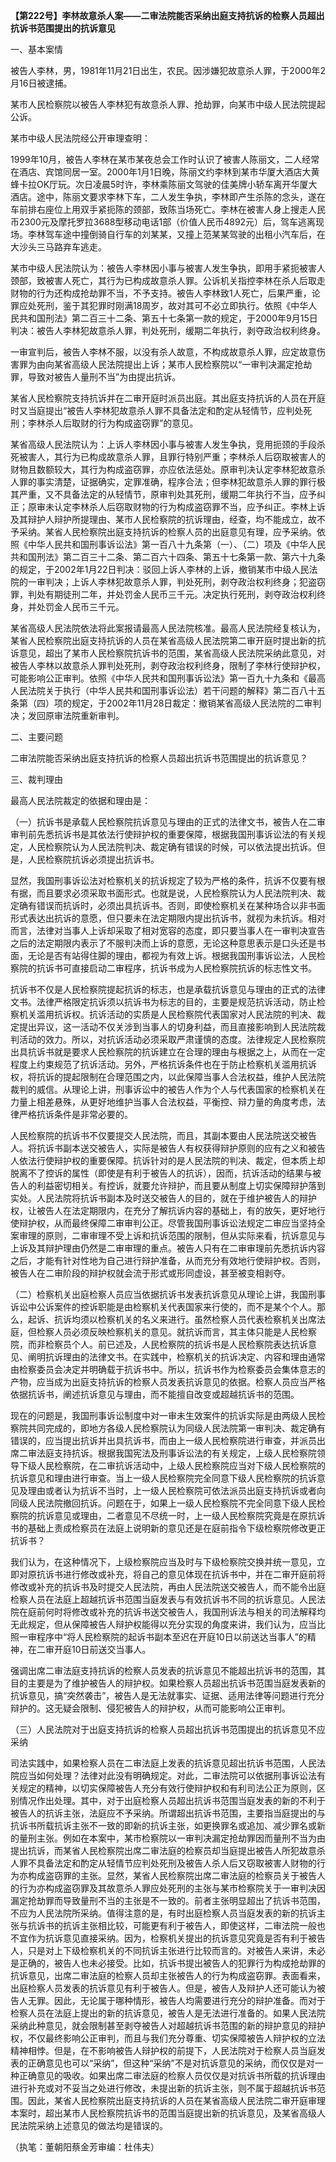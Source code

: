 **【第222号】李林故意杀人案——二审法院能否采纳出庭支持抗诉的检察人员超出抗诉书范围提出的抗诉意见**

一、基本案情

被告人李林，男，1981年11月21日出生，农民。因涉嫌犯故意杀人罪，于2000年2月16日被逮捕。

某市人民检察院以被告人李林犯有故意杀人罪、抢劫罪，向某市中级人民法院提起公诉。

某市中级人民法院经公开审理查明：

1999年10月，被告人李林在某市某夜总会工作时认识了被害人陈丽文，二人经常在酒店、宾馆同居一室。2000年1月1日晚，陈丽文约李林到某市华厦大酒店大黄蜂卡拉OK厅玩。次日凌晨5时许，李林乘陈丽文驾驶的佳美牌小轿车离开华厦大酒店。途中，陈丽文要求李林下车，二人发生争执，李林即产生杀陈的念头，遂在车前排右座位上用双手紧扼陈的颈部，致陈当场死亡。李林在被害人身上搜走人民币2300元及摩托罗拉3688型移动电话1部（价值人民币4892元）后，驾车逃离现场。李林驾车途中撞倒骑自行车的刘某某，又撞上范某某驾驶的出租小汽车后，在大沙头三马路弃车逃走。

某市中级人民法院认为：被告人李林因小事与被害人发生争执，即用手紧扼被害人颈部，致被害人死亡，其行为已构成故意杀人罪。公诉机关指控李林在杀人后取走财物的行为还构成抢劫罪不当，不予支持。被告人李林致1人死亡，后果严重，论罪应处死刑，鉴于其犯罪时刚满18周岁，故对其可不必立即执行。依照《中华人民共和国刑法》第二百三十二条、第五十七条第一款的规定，于2000年9月15日判决：被告人李林犯故意杀人罪，判处死刑，缓期二年执行，剥夺政治权利终身。

一审宣判后，被告人李林不服，以没有杀人故意，不构成故意杀人罪，应定故意伤害罪为由向某省高级人民法院提出上诉；某市人民检察院以“一审判决漏定抢劫罪，导致对被告人量刑不当”为由提出抗诉。

某省人民检察院支持抗诉并在二审开庭时派员出庭。其出庭支持抗诉的人员在开庭时又当庭提出“被告人李林犯故意杀人罪不具备法定和酌定从轻情节，应判处死刑；李林杀人后取财的行为构成盗窃罪”的意见。

某省高级人民法院认为：上诉人李林因小事与被害人发生争执，竞用扼颈的手段杀死被害人，其行为已构成故意杀人罪，且罪行特别严重；李林杀人后窃取被害人的财物且数额较大，其行为构成盗窃罪，亦应依法惩处。原审判决认定李林犯故意杀人罪的事实清楚，证据确实，定罪准确，程序合法；但李林犯故意杀人罪的罪行极其严重，又不具备法定的从轻情节，原审判处其死刑，缓期二年执行不当，应予纠正；原审未认定李林杀人后窃取财物的行为构成盗窃罪不当，应予纠正。李林上诉及其辩护人辩护所提理由、某市人民检察院的抗诉理由，经查，均不能成立，故不予采纳。某省人民检察院出庭支持抗诉的检察人员的出庭意见有理，应予采纳。依照《中华人民共和国刑事诉讼法》第一百八十九条第（一）、（二）项及《中华人民共和国刑法》第二百三十二条、第二百六十四条、第五十七条第一款、第六十九条的规定，于2002年1月22日判决：驳回上诉人李林的上诉，撤销某市中级人民法院的一审判决；上诉人李林犯故意杀人罪，判处死刑，剥夺政治权利终身；犯盗窃罪，判处有期徒刑二年，并处罚金人民币三千元。决定执行死刑，剥夺政治权利终身，并处罚金人民币三千元。

某省高级人民法院依法将此案报请最高人民法院核准。最高人民法院经复核认为，某省人民检察院出庭支持抗诉的人员在某省高级人民法院第二审开庭时提出新的抗诉意见，超出了某市人民检察院抗诉书的范围，某省高级人民法院采纳此意见，对被告人李林以故意杀人罪判处死刑，剥夺政治权利终身，限制了李林行使辩护权，可能影响公正审判。依照《中华人民共和国刑事诉讼法》第一百九十九条和《最高人民法院关于执行（中华人民共和国刑事诉讼法）若干问题的解释》第二百八十五条第（四）项的规定，于2002年11月28日裁定：撤销某省高级人民法院的二审判决；发回原审法院重新审判。

二、主要问题

二审法院能否采纳出庭支持抗诉的检察人员超出抗诉书范围提出的抗诉意见？

三、裁判理由

最高人民法院裁定的依据和理由是：

（一）抗诉书是承载人民检察院抗诉意见与理由的正式的法律文书，被告人在二审审判前先悉抗诉书是其依法行使辩护权的重要保障，根据我国刑事诉讼法的有关规定，人民检察院认为人民法院判决、裁定确有错误的时候，可以依法提出抗诉。但是，人民检察院抗诉必须提出抗诉书。

显然，我国刑事诉讼法对检察机关的抗诉规定了较为严格的条件，抗诉不仅要有根有据，而且要求必须采取书面形式。也就是说，人民检察院认为人民法院判决、裁定确有错误而抗诉时，必须出具抗诉书。否则，即使检察机关在某种场合以非书面形式表达出抗诉的意愿，但只要未在法定期限内提出抗诉书，就视为未抗诉。相对而言，法律对当事人上诉却采取了相对宽容的态度，即只要当事人在一审判决宣告之后的法定期限内表示了不服判决而上诉的意愿，无论这种意思表示是口头还是书面，无论是否有站得住脚的理由，都视为有效上诉。根据我国刑事诉讼法，人民检察院的抗诉书可直接启动二审程序，抗诉书成为人民检察院抗诉的标志性文书。

抗诉书不仅是人民检察院提起抗诉的标志，也是承载抗诉意见与理由的正式的法律文书。法律严格限定抗诉须以抗诉书为标志的目的，主要是规范抗诉活动，防止检察机关滥用抗诉权。抗诉活动的实质是人民检察院代表国家对人民法院的判决、裁定提出异议，这一活动不仅关涉到当事人的切身利益，而且直接影响到人民法院裁判活动的效力。所以，对抗诉活动必须采取严肃谨慎的态度。法律规定人民检察院出具抗诉书就是要求人民检察院的抗诉建立在合理的理由与根据之上，从而在一定程度上约束规范了抗诉活动。另外，严格抗诉条件也在于防止检察机关滥用抗诉权，将抗诉的提起限制在合理范围之内，以此保障当事人合法权益，维护人民法院裁判的威信。从理论上讲，刑事诉讼中的被告人作为个人与代表国家的检察机关在力量上相差悬殊，从更好地维护当事人合法权益，平衡控、辩力量的角度考虑，法律严格抗诉条件是非常必要的。

人民检察院的抗诉书不仅要提交人民法院，而且，其副本要由人民法院送交被告人。将抗诉书副本送交被告人，实际是被告人有权获得辩护原则的应有之义和被告人依法行使辩护权的重要保障。抗诉针对的是人民法院的判决、裁定，但本质上却脱离不了控诉的属性（即使是有利于被告人的抗诉），因而，抗诉活动的结果与被告人的利益密切相关。有控诉，就要允许辩护，而且要从制度上切实保障辩护落到实处。人民法院将抗诉书副本及时送交被告人的目的，就在于维护被告人的辩护权，让被告人在法定期限内，在充分了解抗诉内容的基础上，有的放矢，更好地行使辩护权，从而最终保障二审审判公正。尽管我国刑事诉讼法规定二审应当坚持全案审理的原则，二审审理不受上诉和抗诉范围的限制，但从实际来看，抗诉意见与上诉及其辩护理由仍然是二审审理的重点。被告人只有在二审审理前先悉抗诉内容之后，才能有针对性地为自己进行辩护准备，从而充分有效地行使辩护权。否则，被告人在二审阶段的辩护权就会流于形式或形同虚设，甚至被变相剥夺。

（二）检察机关出庭检察人员应当依据抗诉书发表抗诉意见从理论上讲，我国刑事诉讼中公诉案件的控诉职能是由检察机关代表国家来行使的，而不是某个个人。那么，起诉、抗诉均须以检察机关的名义来进行。虽然检察人员代表检察机关出席法庭，但检察人员必须反映检察机关的意见。就抗诉而言，其主体只能是人民检察院，而非检察员个人。前已述及，人民检察院的抗诉书是人民检察院表达抗诉意见、阐明抗诉理由的法律文书。在实践中，检察机关的抗诉决定、内容和理由通常由检察委员会决定并明确载于抗诉书中。所以，抗诉书作为检察委员会集体意志的产物，应当成为出庭支持抗诉的检察人员发表抗诉意见的依据。检察人员应当严格依据抗诉书，阐述抗诉意见与理由，而不能擅自改变或超越抗诉书的范围。

现在的问题是，我国刑事诉讼制度中对一审未生效案件的抗诉实际是由两级人民检察院共同完成的，即地方各级人民检察院认为同级人民法院第一审判决、裁定确有错误的，应当提出抗诉并出具抗诉书，而由上一级人民检察院进行审查，并派员出席二审法庭支持抗诉。根据我国宪法及刑事诉讼法的有关规定，上级人民检察院领导下级人民检察院，在二审抗诉活动中，上级人民检察院应当对下级人民检察院的抗诉意见和理由进行审查。当上一级人民检察院完全同意下级人民检察院的抗诉意见及理由或者认为抗诉不当时，上一级人民检察院可依法派员出庭支持抗诉或者向同级人民法院撤回抗诉。问题在于，如果上一级人民检察院不完全同意下级人民检察院的抗诉意见或理由，二者意见不尽统一时，上一级人民检察院究竟是在原抗诉书的基础上责成检察员在法庭上说明新的意见还是在庭前指令下级检察院修改更正抗诉书？

我们认为，在这种情况下，上级检察院应当及时与下级检察院交换并统一意见，立即对原抗诉书进行修改或补充，将自己的意见体现在抗诉书中，并在二审开庭前将修改或补充的抗诉书及时提交人民法院，再由人民法院送交被告人，而不能令出庭检察人员在法庭上超越抗诉书范围当庭发表与有效抗诉书不同的抗诉意见。人民法院在庭前何时将修改或补充的抗诉书送交被告人，我国刑诉法与相关的司法解释均无此规定，但从保障被告人辩护权能得以充分实现的角度来讲，我们认为，应当比照一审程序中“将人民检察院的起诉书副本至迟在开庭10日以前送达当事人”的精神，在二审开庭10日前送交当事人。

强调出席二审法庭支持抗诉的检察人员发表的抗诉意见不能超出抗诉书的范围，其目的主要是为了维护被告人的辩护权。如果检察人员超出抗诉书范围当庭发表新的抗诉意见，搞“突然袭击”，被告人是无法就事实、证据、适用法律等问题进行充分辩护的。这无疑会限制、侵犯被告人的辩护权，从而可能影响公正审判。

（三）人民法院对于出庭支持抗诉的检察人员超出抗诉书范围提出的抗诉意见不应采纳

司法实践中，如果检察人员在二审法庭上发表的抗诉意见超出抗诉书范围，人民法院应当如何处理？法律对此没有明确规定。对此，二审法院可以依据刑事诉讼法有关规定的精神，以切实保障被告人充分有效行使辩护权和有利司法公正为原则，区别情况作出处理。其中，对于出庭检察人员超出抗诉书范围当庭发表的新的不利于被告人的抗诉主张，法庭应不予采纳。所谓超出抗诉书范围，主要指当庭提出的与抗诉书所载抗诉主张不一致的即新的抗诉主张，如更换罪名或追加、减少罪名或新的量刑主张。例如在本案中，某市检察院以一审判决漏定抢劫罪因而量刑不当为由提出抗诉，而某省人民检察院出席二审法庭的检察员却当庭提出被告人所犯故意杀人罪不具备法定和酌定从轻情节应判处死刑及被告人杀人后又窃取被害人财物的行为亦构成盗窃罪的主张。显然，某省人民检察院出席二审法庭的检察员关于被告人的行为亦构成盗窃罪及其故意杀人罪应处死刑的主张与某市检察院关于一审判决因漏定抢劫罪而导致量刑不当的主张是不一致的。前者主张明显超出了抗诉书范围，不应为人民法院所采纳。值得注意的是，有时出庭检察人员当庭发表的新的抗诉主张与抗诉书的抗诉主张相比较，可能更有利于被告人，即使这样，二审法院一般也不宜作为抗诉意见直接采纳。因为，检察机关提出的抗诉意见究竟是否有利于被告人，只是对上下级检察机关的不同抗诉主张进行比较而言的。对被告人来讲，未必是正确的，被告人也未必接受。比如，抗诉书提出被告人的犯罪行为构成抢劫罪的抗诉意见，出席二审法庭的检察人员却主张被告人的行为构成盗窃罪。表面看来，出庭检察人员发表的抗诉意见有利于被告人。但是，被告人及辩护人还可能认为被告人无罪。因此，无论属于哪种情形，被告人均需要进行充分的辩护准备。而对于检察人员在法庭上提出的新的抗诉意见，被告人是无法进行准备的。如果人民法院采纳此种意见，就会限制甚至剥夺被告人对超越抗诉书范围的新的辩护意见的辩护权，不仅最终影响公正审判，而且与我们充分尊重、切实保障被告人辩护权的立法精神相悖。但是，在不影响被告人辩护权的前提下，人民法院对于检察人员当庭发表的正确意见也可以“采纳”，但这种“采纳”不是对抗诉意见的采纳，而仅仅是对一种正确意见的吸收。如果出席二审法庭的检察人员仅仅是对抗诉书所载的抗诉理由进行补充或对不妥当之处进行修改，未提出新的抗诉主张，则不属于超越抗诉书范围。因此，某省人民检察院出庭支持抗诉的人员在某省高级人民法院二审开庭审理本案时，超出某市人民检察院抗诉书的范围当庭提出新的抗诉意见，及某省高级人民法院采纳上述意见的做法均是错误的。

（执笔：董朝阳蔡金芳审编：杜伟夫）